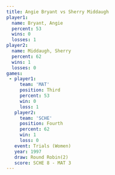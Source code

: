```yaml
---
title: Angie Bryant vs Sherry Middaugh
player1:                
  name: Bryant, Angie   
  percent: 53           
  wins: 0               
  losses: 1             
player2:                
  name: Middaugh, Sherry
  percent: 62           
  wins: 1               
  losses: 0             
games:
 - player1:         
     team: 'MAT'    
     position: Third
     percent: 53    
     win: 0         
     loss: 1        
   player2:          
     team: 'SCHE'    
     position: Fourth
     percent: 62     
     win: 1          
     loss: 0         
   event: Trials (Women)
   year: 1997           
   draw: Round Robin(2) 
   score: SCHE 8 - MAT 3
---
```

